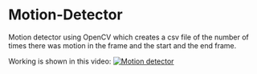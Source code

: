 # Motion-Detector
Motion detector using OpenCV which creates a csv file of the number of times there was motion in the frame and the start and the end frame.

Working is shown in this video:
[![Motion detector](https://imgur.com/tz2dpBh.jpg)](https://www.youtube.com/watch?v=SdqpxbxzwUM&t=2s)

